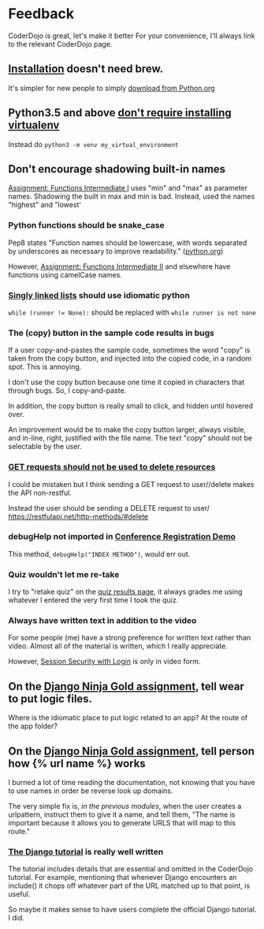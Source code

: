 # Feedback
CoderDojo is great, let's make it better
For your convenience, I'll always link to the relevant CoderDojo page.
## [Installation](http://learn.village88.com/m/19/177/1914) doesn't need brew.
It's simpler for new people to simply [download from Python.org](https://www.python.org/downloads/)
## Python3.5 and above [don't require installing virtualenv](http://learn.village88.com/m/19/177/1917)
Instead do `python3 -m venv my_virtual_environment`
## Don't encourage shadowing built-in names
[Assignment: Functions Intermediate I](http://learn.village88.com/m/19/178/1931) uses "min" and "max" as parameter 
names. Shadowing the built in max and min is bad. Instead, used the names "highest" and "lowest'

### Python functions should be snake_case
Pep8 states "Function names should be lowercase, with words separated by underscores as necessary to improve 
readability." ([python.org](https://www.python.org/dev/peps/pep-0008/#function-and-variable-names)) 

However, [Assignment: Functions Intermediate II](http://learn.village88.com/m/19/178/1932) and elsewhere have 
functions using camelCase names.

### [Singly linked lists](http://learn.village88.com/m/19/185/1957) should use idiomatic python
`while (runner != None):` should be replaced with `while runner is not none`

### The (copy) button in the sample code results in bugs
If a user copy-and-pastes the sample code, sometimes the word "copy" is taken from the copy button, and injected into
 the copied code, in a random spot. This is annoying. 
 
 I don't use the copy button because one time it copied in characters that through bugs. So, I copy-and-paste.
 
 In addition, the copy button is really small to click, and hidden until hovered over.
 
 An improvement would be to make the copy button larger, always visible, and in-line, right, justified with the file 
 name. The text "copy" should not be selectable by the user. 
 
 
 ### [GET requests should not be used to delete resources](http://learn.village88.com/m/19/183/2042)
 I could be mistaken but I think sending a GET request to user/<id>/delete makes the API non-restful.
 
 Instead the user should be sending a DELETE request to user/<id>
 https://restfulapi.net/http-methods/#delete
 
 
 ### debugHelp not imported in [Conference Registration Demo](http://learn.village88.com/m/19/183/2038)
This method, `debugHelp("INDEX METHOD")`, would err out.


### Quiz wouldn't let me re-take
I try to "retake quiz" on the [quiz results page](http://learn.village88.com/m/19/183/2036),
it always grades me using whatever I entered the very first time I took the quiz. 

### Always have written text in addition to the video
For some people (me) have a strong preference for written text rather than video.
Almost all of the material is written, which I really appreciate.

However, [Session Security with Login](http://learn.village88.com/m/19/183/2043) is only in video form.
 
## On the [Django Ninja Gold assignment](http://learn.village88.com/m/19/180/1974), tell wear to put logic files.
Where is the idiomatic place to put logic related to an app? At the route of the app folder?

## On the [Django Ninja Gold assignment](http://learn.village88.com/m/19/180/1974), tell person how {% url name %} works
I burned a lot of time reading the documentation, not knowing that you have to use names in order be reverse look up 
domains. 

The very simple fix is, *in the previous modules*, when the user creates a urlpattern, instruct them to give it a 
name, and tell them, "The name is important because it allows you to generate URLS that will map to this route."


### [The Django tutorial](https://docs.djangoproject.com/en/2.2/intro/tutorial01/) is really well written
The tutorial includes details that are essential and omitted in the CoderDojo tutorial. For example, mentioning that 
whenever Django encounters an include() it chops off whatever part of the URL matched up to that point, is useful. 

So maybe it makes sense to have users complete the official Django tutorial. I did.